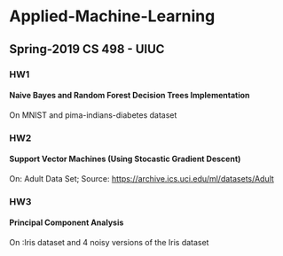 # Applied-Machine-Learning
## Spring-2019 CS 498 - UIUC

### HW1
#### Naive Bayes and Random Forest Decision Trees Implementation
On MNIST and pima-indians-diabetes dataset

### HW2
#### Support Vector Machines (Using Stocastic Gradient Descent)
On: Adult Data Set; Source: https://archive.ics.uci.edu/ml/datasets/Adult

### HW3
#### Principal Component Analysis
On :Iris dataset and 4 noisy versions of the Iris dataset
